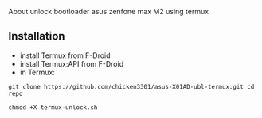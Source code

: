 About
unlock bootloader asus zenfone max M2 using termux

## Installation

- install Termux from F-Droid
- install Termux:API from F-Droid
- in Termux:
```
git clone https://github.com/chicken3301/asus-X01AD-ubl-termux.git cd repo
```

```
chmod +X termux-unlock.sh

```
